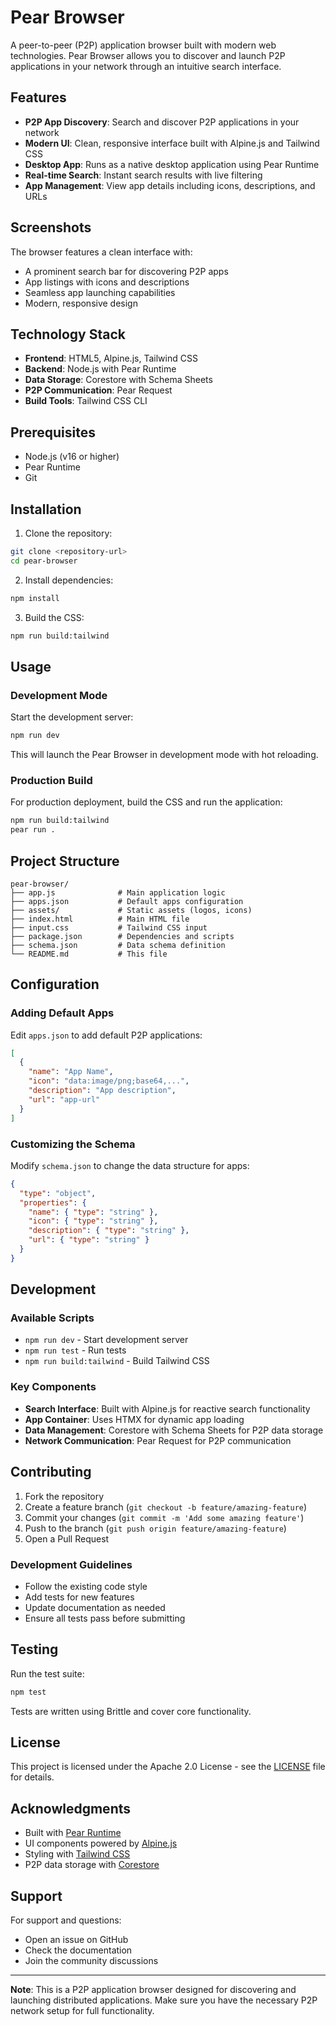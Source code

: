 # Pear Browser

A peer-to-peer (P2P) application browser built with modern web technologies. Pear Browser allows you to discover and launch P2P applications in your network through an intuitive search interface.

## Features

- **P2P App Discovery**: Search and discover P2P applications in your network
- **Modern UI**: Clean, responsive interface built with Alpine.js and Tailwind CSS
- **Desktop App**: Runs as a native desktop application using Pear Runtime
- **Real-time Search**: Instant search results with live filtering
- **App Management**: View app details including icons, descriptions, and URLs

## Screenshots

The browser features a clean interface with:

- A prominent search bar for discovering P2P apps
- App listings with icons and descriptions
- Seamless app launching capabilities
- Modern, responsive design

## Technology Stack

- **Frontend**: HTML5, Alpine.js, Tailwind CSS
- **Backend**: Node.js with Pear Runtime
- **Data Storage**: Corestore with Schema Sheets
- **P2P Communication**: Pear Request
- **Build Tools**: Tailwind CSS CLI

## Prerequisites

- Node.js (v16 or higher)
- Pear Runtime
- Git

## Installation

1. Clone the repository:

```bash
git clone <repository-url>
cd pear-browser
```

2. Install dependencies:

```bash
npm install
```

3. Build the CSS:

```bash
npm run build:tailwind
```

## Usage

### Development Mode

Start the development server:

```bash
npm run dev
```

This will launch the Pear Browser in development mode with hot reloading.

### Production Build

For production deployment, build the CSS and run the application:

```bash
npm run build:tailwind
pear run .
```

## Project Structure

```
pear-browser/
├── app.js              # Main application logic
├── apps.json           # Default apps configuration
├── assets/             # Static assets (logos, icons)
├── index.html          # Main HTML file
├── input.css           # Tailwind CSS input
├── package.json        # Dependencies and scripts
├── schema.json         # Data schema definition
└── README.md           # This file
```

## Configuration

### Adding Default Apps

Edit `apps.json` to add default P2P applications:

```json
[
  {
    "name": "App Name",
    "icon": "data:image/png;base64,...",
    "description": "App description",
    "url": "app-url"
  }
]
```

### Customizing the Schema

Modify `schema.json` to change the data structure for apps:

```json
{
  "type": "object",
  "properties": {
    "name": { "type": "string" },
    "icon": { "type": "string" },
    "description": { "type": "string" },
    "url": { "type": "string" }
  }
}
```

## Development

### Available Scripts

- `npm run dev` - Start development server
- `npm run test` - Run tests
- `npm run build:tailwind` - Build Tailwind CSS

### Key Components

- **Search Interface**: Built with Alpine.js for reactive search functionality
- **App Container**: Uses HTMX for dynamic app loading
- **Data Management**: Corestore with Schema Sheets for P2P data storage
- **Network Communication**: Pear Request for P2P communication

## Contributing

1. Fork the repository
2. Create a feature branch (`git checkout -b feature/amazing-feature`)
3. Commit your changes (`git commit -m 'Add some amazing feature'`)
4. Push to the branch (`git push origin feature/amazing-feature`)
5. Open a Pull Request

### Development Guidelines

- Follow the existing code style
- Add tests for new features
- Update documentation as needed
- Ensure all tests pass before submitting

## Testing

Run the test suite:

```bash
npm test
```

Tests are written using Brittle and cover core functionality.

## License

This project is licensed under the Apache 2.0 License - see the [LICENSE](LICENSE) file for details.

## Acknowledgments

- Built with [Pear Runtime](https://github.com/pear-project/pear-runtime)
- UI components powered by [Alpine.js](https://alpinejs.dev/)
- Styling with [Tailwind CSS](https://tailwindcss.com/)
- P2P data storage with [Corestore](https://github.com/hypercore-protocol/corestore)

## Support

For support and questions:

- Open an issue on GitHub
- Check the documentation
- Join the community discussions

---

**Note**: This is a P2P application browser designed for discovering and launching distributed applications. Make sure you have the necessary P2P network setup for full functionality.


